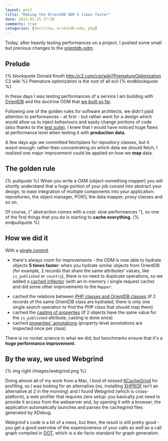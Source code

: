 ```yaml
---
layout: post
title: "Making the OrientDB ODM 5 times faster"
date: 2013-01-25 17:39
comments: true
categories: [doctrine, orientdb-odm, php]
---
```


Today, after heavily testing performances
on a project, I pushed some small but
precious changes to the
[orientdb-odm](https://github.com/doctrine/orientdb-odm).

<!-- more -->

## Prelude

{% blockquote Donald Knuth http://c2.com/cgi/wiki?PrematureOptimization C2 wiki %} 
Premature optimization is the root of all evil
{% endblockquote %} 

In these days I was testing performances of a
service I am building with
[OrientDB](https://github.com/nuvolabase/orientdb)
and the doctrine ODM that
[we built so far](/please-welcome-the-doctrine-orientdb-odm/).

Following one of the golden rules for software
architects, we didn't paid attention to performances - at first -
but rather went for a design which would allow us
to inject behaviours and easily change portions of code
(also thanks to the [test suite](https://travis-ci.org/doctrine/orientdb-odm)),
I knew that I would have noticed huge flaws at
performance level when testing it with
**production data**.

A few days ago we committed fetchplans for repository
classes, but it wasnt enough: rather then concentrating
on which data we should fetch, I realized one major
improvement could be applied on how we **map** data.

## The golden rule

{% pullquote %}
When you write a OXM (object-something mapper) you will
shortly understand that a huge portion of your job
consist into abstract your design, to ease
integration of multiple components into your application:
repositories, the object manager, POXO, the data mapper,
proxy classes and so on.

Of course, {" abstraction comes with a cost:
slow performances "}, so one of the first things that you do is starting
to **cache everything**.
{% endpullquote %}

## How we did it

With a [single commit](https://github.com/doctrine/orientdb-odm/commit/df875c946e02a9c84eee22f0c86e0a3b06bd70ec)
- there's always room for improvements - the ODM is now able
to hydrate objects **5 times faster**: when you hydrate similar
objects from OrientDB (for example, 2 records that share the same
attributes' values, like `is_published` or `country`), there is
no need to duplicate operations, so we added a [cached inflector](https://github.com/doctrine/orientdb-odm/blob/df875c946e02a9c84eee22f0c86e0a3b06bd70ec/src/Doctrine/OrientDB/Util/Inflector/Cached.php)
(with an in-memory / single request cache) and did some other
improvements to the `Mapper`:

* cached the relations between [PHP classes and OrientDB classes](https://github.com/doctrine/orientdb-odm/commit/df875c946e02a9c84eee22f0c86e0a3b06bd70ec#L0L297) (if 2 records of the same OrientDB class are hydrated, there is only one single *search* operation to find the PHP class that should map them)
* cached the [casting of properties](https://github.com/doctrine/orientdb-odm/commit/df875c946e02a9c84eee22f0c86e0a3b06bd70ec#L0L223) (if 2 objects have the same value for the `is_published` attribute, casting is done once)
* cached [properties' annotations](https://github.com/doctrine/orientdb-odm/commit/df875c946e02a9c84eee22f0c86e0a3b06bd70ec#L0L466) (property-level annotations are inspected once per class)

There is no rocket science in what we did, but benchmarks ensure that
it's a **huge performance improvement**.

## By the way, we used Webgrind

{% img right /images/webgrind.png %}

Doing almost all of my work from a Mac, I kind of
missed [KCacheGrind](http://kcachegrind.sourceforge.net/html/Home.html)
for profiling, so I was looking for an
alternative (no, installing
[XHPROF](https://github.com/facebook/xhprof) isn't an alternative at 2 in the morning)
and I found Webgrind (which is cross-platform), a web profiler
that requires zero setup:
you basically just need to provide it access from the webserver
and, by opening it with a browser, the application automatically
launches and parses the cachegrind files generated by XDebug.

Webgrind's code is a bit of a mess, but then, the
result is still pretty good - you get a good overview
of the expensiveness of your calls as well as a
call graph compiled in [DOT](http://en.wikipedia.org/wiki/DOT_language),
which is a de-facto standard for graph generation.